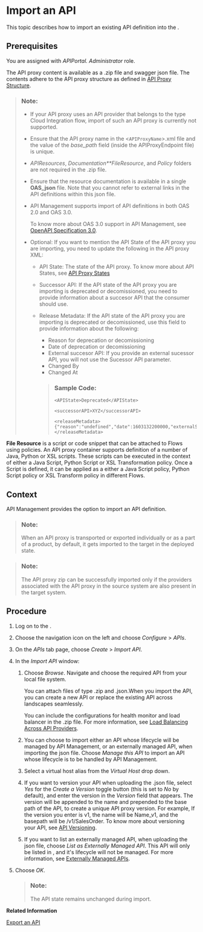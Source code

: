 <!-- loio9342a932441e45cd9636eb0a01a89958 -->

# Import an API

This topic describes how to import an existing API definition into the .



## Prerequisites

You are assigned with *APIPortal. Administrator* role.

The API proxy content is available as a .zip file and swagger json file. The contents adhere to the API proxy structure as defined in [API Proxy Structure](api-proxy-structure-4dfd54a.md).

> ### Note:  
> -   If your API proxy uses an API provider that belongs to the type Cloud Integration flow, import of such an API proxy is currently not supported.
> 
> -   Ensure that the API proxy name in the <`APIProxyName`\>.xml file and the value of the *base\_path* field \(inside the APIProxyEndpoint file\) is unique.
> 
> -   *APIResources*, *Documentation**FileResource*, and *Policy* folders are not required in the .zip file.
> -   Ensure that the resource documentation is available in a single **OAS\_json** file. Note that you cannot refer to external links in the API definitions within this json file.
> -   API Management supports import of API definitions in both OAS 2.0 and OAS 3.0.
> 
>     To know more about OAS 3.0 support in API Management, see [OpenAPI Specification 3.0](openapi-specification-3-0-3ce080d.md).
> 
> -   Optional: If you want to mention the API State of the API proxy you are importing, you need to update the following in the API proxy XML:
>     -   API State: The state of the API proxy. To know more about API States, see [API Proxy States](api-proxy-states-091cda4.md)
>     -   Successor API: If the API state of the API proxy you are importing is deprecated or decomissioned, you need to provide information about a succesor API that the consumer should use.
>     -   Release Metadata: If the API state of the API proxy you are importing is deprecated or decomissioned, use this field to provide information about the following:
> 
>         -   Reason for deprecation or decomissioning
>         -   Date of deprecation or decomissioning
>         -   External succesor API: If you provide an external sucessor API, you will not use the Sucessor API parameter.
>         -   Changed By
>         -   Changed At
> 
>         > ### Sample Code:  
>         > ```
>         > <APIState>Deprecated</APIState>
>         > 
>         > <successorAPI>XYZ</successorAPI>
>         > 
>         > <releaseMetadata>{"reason":"undefined","date":1603132200000,"externalSuccessorAPI":"","changed_at":1602578356857,"changed_by":"xxx@abc.com"}</releaseMetadata>
>         > ```

**File Resource** is a script or code snippet that can be attached to Flows using policies. An API proxy container supports definition of a number of Java, Python or XSL scripts. These scripts can be executed in the context of either a Java Script, Python Script or XSL Transformation policy. Once a Script is defined, it can be applied as a either a Java Script policy, Python Script policy or XSL Transform policy in different Flows.



## Context

API Management provides the option to import an API definition.

> ### Note:  
> When an API proxy is transported or exported individually or as a part of a product, by default, it gets imported to the target in the deployed state.

> ### Note:  
> The API proxy zip can be successfully imported only if the providers associated with the API proxy in the source system are also present in the target system.



## Procedure

1.  Log on to the .

2.  Choose the navigation icon on the left and choose *Configure* \> *APIs*.

3.  On the *APIs* tab page, choose *Create* \> *Import API*.

4.  In the *Import API* window:

    1.  Choose *Browse*. Navigate and choose the required API from your local file system.

        You can attach files of type .zip and .json.When you import the API, you can create a new API or replace the existing API across landscapes seamlessly.

        You can include the configurations for health monitor and load balancer in the .zip file. For more information, see [Load Balancing Across API Providers](load-balancing-across-api-providers-7ac0c09.md).

    2.  You can choose to import either an API whose lifecycle will be managed by API Management, or an externally managed API, when importing the json file. Choose *Manage this API* to import an API whose lifecycle is to be handled by API Management.

    3.  Select a virtual host alias from the *Virtual Host* drop down.

    4.  If you want to version your API when uploading the .json file, select *Yes* for the *Create a Version* toggle button \(this is set to *No* by default\), and enter the version in the *Version* field that appears. The version will be appended to the name and prepended to the base path of the API, to create a unique API proxy version. For example, If the version you enter is v1, the name will be Name\_v1, and the basepath will be /v1/SalesOrder. To know more about versioning your API, see [API Versioning](api-versioning-b3cda3b.md).

    5.  If you want to list an externally managed API, when uploading the json file, choose *List as Externally Managed API*. This API will only be listed in , and it's lifecycle will not be managed. For more information, see [Externally Managed APIs](externally-managed-apis-848015d.md).


5.  Choose *OK*.

    > ### Note:  
    > The API state remains unchanged during import.


**Related Information**  


[Export an API](export-an-api-420abb6.md "Once you create an API in the , you can choose to export it.")

